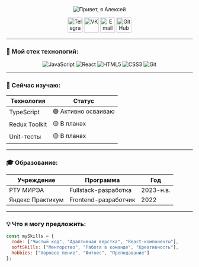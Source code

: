 <div align="center">

<!-- Анимированный заголовок -->
<img src="https://readme-typing-svg.herokuapp.com?font=Fira+Code&weight=600&size=24&duration=4000&pause=1000&color=22D3F7&center=true&width=500&lines=Привет,+я+Алексей+👋;Фронтенд-разработчик+из+Москвы;Студент+РТУ+МИРЭА;Люблю+творить+код+и+музыку" alt="Привет, я Алексей" />

<!-- Стильные значки соцсетей -->
[<img src="https://img.icons8.com/fluency/48/000000/telegram-app.png" width="40" alt="Telegram"/>](https://t.me/alexsemen0v)
[<img src="https://img.icons8.com/color/48/000000/vk-com.png" width="40" alt="VK"/>](https://m.vk.com/alexsemen0v)
[<img src="https://img.icons8.com/color/48/000000/gmail.png" width="40" alt="Email"/>](mailto:alexsem737@ya.ru)
[<img src="https://img.icons8.com/fluency/48/000000/github.png" width="40" alt="GitHub"/>](https://github.com/al7xey)

</div>

---

### 🎨 Мой стек технологий:
<div align="center">
  <img src="https://img.icons8.com/color/48/000000/javascript.png" alt="JavaScript" title="JavaScript"/>
  <img src="https://img.icons8.com/ultraviolet/40/000000/react.png" alt="React" title="React"/>
  <img src="https://img.icons8.com/color/48/000000/html-5.png" alt="HTML5" title="HTML5"/>
  <img src="https://img.icons8.com/color/48/000000/css3.png" alt="CSS3" title="CSS3"/>
  <img src="https://img.icons8.com/color/48/000000/git.png" alt="Git" title="Git"/>
</div>

---

### 🌱 Сейчас изучаю:
| Технология | Статус |
|------------|--------|
| TypeScript | 🟢 Активно осваиваю |
| Redux Toolkit | 🟡 В планах |
| Unit-тесты | 🟡 В планах |

---

### 🎓 Образование:
<div align="center">
  
| Учреждение | Программа | Год |
|------------|-----------|-----|
| РТУ МИРЭА | Fullstack-разработка | 2023-н.в. |
| Яндекс Практикум | Frontend-разработчик | 2022 |

</div>

---

### 💡 Что я могу предложить:
```javascript
const mySkills = {
  code: ["Чистый код", "Адаптивная верстка", "React-компоненты"],
  softSkills: ["Менторство", "Работа в команде", "Креативность"],
  hobbies: ["Хоровое пение", "Фитнес", "Преподавание"]
};
